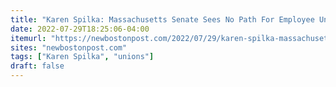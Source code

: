 ```yaml
---
title: "Karen Spilka: Massachusetts Senate Sees No Path For Employee Union"
date: 2022-07-29T18:25:06-04:00
itemurl: "https://newbostonpost.com/2022/07/29/karen-spilka-massachusetts-senate-sees-no-path-for-employee-union/"
sites: "newbostonpost.com"
tags: ["Karen Spilka", "unions"]
draft: false
---
```


